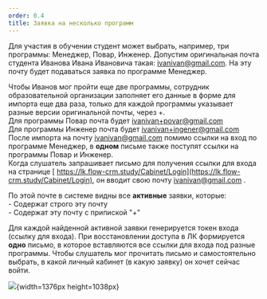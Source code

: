 ```yaml
---
order: 0.4
title: Заявка на несколько программ
---
```


Для участия в обучении студент может выбрать, например, три программы: Менеджер, Повар, Инженер. Допустим оригинальная почта студента Иванова Ивана Ивановича такая: [ivanivan@gmail.com](mailto:ivanivan@gmail.com). На эту почту будет подаваться заявка по программе Менеджер.

Чтобы Иванов мог пройти еще две программы, сотрудник образовательной организации заполняет его данные в форме для импорта еще два раза, только для каждой программы указывает разные версии оригинальной почты, через +.\
Для программы Повар почта будет [ivanivan+povar@gmail.com](mailto:ivanivan+povar@gmail.com)\
Для программы Инженер почта будет [ivanivan+ingener@gmail.com](mailto:ivanivan+ingener@gmail.com)\
После импорта на почту [ivanivan@gmail.com](mailto:ivanivan@gmail.com) помимо ссылки на вход по программе Менеджер, в **одном** письме также поступят ссылки на программы Повар и Инженер.\
Когда слушатель запрашивает письмо для получения ссылки для входа на странице [  https://lk.flow-crm.study/Cabinet/Login](https://lk.flow-crm.study/Cabinet/Login), он вводит свою почту [ivanivan@gmail.com](mailto:ivanivan@gmail.com) .

По этой почте в системе видны все **активные** заявки, которые:\
\- Содержат строго эту почту\
\- Содержат эту почту с припиской "+"

Для каждой найденной активной заявки генерируется токен входа (ссылку для входа). При восстановлении доступа в ЛК формируется **одно** письмо, в которое вставляются все ссылки для входа под разные программы. Чтобы слушатель мог прочитать письмо и самостоятельно выбрать, в какой личный кабинет (в какую заявку) он хочет сейчас войти.

![](./zayavka-na-neskolko-programm.png){width=1376px height=1038px}